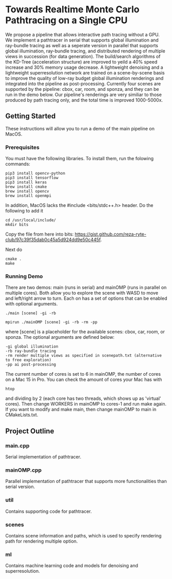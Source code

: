 # Towards Realtime Monte Carlo Pathtracing on a Single CPU
We propose a pipeline that allows interactive path tracing without a GPU. We implement a pathtracer in serial that supports global illumination and ray-bundle tracing as well as a seperate version in parallel that supports global illumination, ray-bundle tracing, and distributed rendering of multiple views in succession (for data generation). The build/search algorithms of the KD-Tree (acceleration structure) are improved to yeild a 40% speed increase and 30% memory usage decrease. A lightweight denoising and a lightweight superresolution network are trained on a scene-by-scene basis to improve the quality of low-ray budget global illumination renderings and integrated into the pipeline as post-processing. Currently four scenes are supported by the pipeline: cbox, car, room, and sponza, and they can be run in the demo below. Our pipeline's renderings are very similiar to those produced by path tracing only, and the total time is improved 1000-5000x.


## Getting Started

These instructions will allow you to run a demo of the main pipeline on MacOS.

### Prerequisites

You must have the following libraries. To install them, run the folowing commands:

```
pip3 install opencv-python
pip3 install tensorflow
pip3 install keras
brew install cmake
brew install opencv
brew install openmpi
```

In addition, MacOS lacks the #include <bits/stdc++.h> header. Do the following to add it

```
cd /usr/local/include/
mkdir bits
```
Copy the file from here into bits: https://gist.github.com/reza-ryte-club/97c39f35dab0c45a5d924dd9e50c445f.

Next do
```
cmake .
make
```

### Running Demo
There are two demos: main (runs in serial) and mainOMP (runs in parallel on multiple cores). Both allow you to explore the scene with WASD to move and left/right arrow to turn. Each on has a set of options that can be enabled with optional arguments.

```
./main [scene] -gi -rb
```
```
mpirun ./mainOMP [scene] -gi -rb -rm -pp
```

where [scene] is a placeholder for the available scenes: cbox, car, room, or sponza. The optional arguments are defined below:

```
-gi global illumination
-rb ray-bundle tracing
-rm render multiple views as specified in scenepath.txt (alternative to free exploration)
-pp ai post-processing
```

The current number of cores is set to 6 in mainOMP, the number of cores on a Mac 15 in Pro. You can check the amount of cores your Mac has with

```
htop
```

and dividing by 2 (each core has two threads, which shows up as 'virtual' cores). Then change WORKERS in mainOMP to cores-1 and run make again. If you want to modify and make main, then change mainOMP to main in CMakeLists.txt.

## Project Outline

### main.cpp
Serial implementation of pathtracer. 

### mainOMP.cpp
Parallel implementation of pathtracer that supports more functionalities than serial version.

### util
Contains supporting code for pathtracer.

### scenes
Contains scene information and paths, which is used to specify rendering path for rendering multiple option. 

### ml
Contains machine learning code and models for denoising and superresolution.


